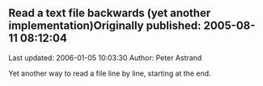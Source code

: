 ## Read a text file backwards (yet another implementation)Originally published: 2005-08-11 08:12:04 
Last updated: 2006-01-05 10:03:30 
Author: Peter Astrand 
 
Yet another way to read a file line by line, starting at the end.
